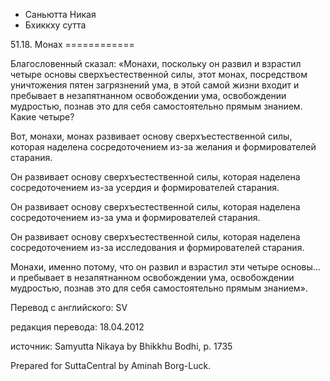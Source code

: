 









* Саньютта Никая
* Бхиккху сутта


51\.18\. Монах
\=\=\=\=\=\=\=\=\=\=\=\=



Благословенный сказал: «Монахи, поскольку он развил и взрастил четыре основы сверхъестественной силы, этот монах, посредством уничтожения пятен загрязнений ума, в этой самой жизни входит и пребывает в незапятнанном освобождении ума, освобождении мудростью, познав это для себя самостоятельно прямым знанием\. Какие четыре?


Вот, монахи, монах развивает основу сверхъестественной силы, которая наделена сосредоточением из\-за желания и формирователей старания\.


Он развивает основу сверхъестественной силы, которая наделена сосредоточением из\-за усердия и формирователей старания\.


Он развивает основу сверхъестественной силы, которая наделена сосредоточением из\-за ума и формирователей старания\.


Он развивает основу сверхъестественной силы, которая наделена сосредоточением из\-за исследования и формирователей старания\.


Монахи, именно потому, что он развил и взрастил эти четыре основы… и пребывает в незапятнанном освобождении ума, освобождении мудростью, познав это для себя самостоятельно прямым знанием»\.



Перевод с английского: SV


редакция перевода: 18\.04\.2012


источник: Samyutta Nikaya by Bhikkhu Bodhi, p\. 1735


Prepared for SuttaCentral by Aminah Borg\-Luck\.






